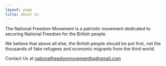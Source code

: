 ```yaml
---
layout: page
title: About Us
---
```


The National Freedom Movement is a patriotic movement dedicated to securing National Freedom for the British people.

We believe that above all else, the British people should be put first, not the thousands of fake refugees and economic migrants from the third world.

Contact Us at nationalfreedommovementhq@gmail.com
